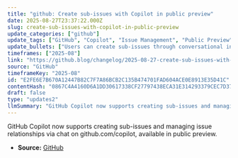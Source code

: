 ```yaml
---
title: "github: Create sub-issues with Copilot in public preview"
date: 2025-08-27T23:37:22.000Z
slug: create-sub-issues-with-copilot-in-public-preview
update_categories: ["github"]
update_tags: ["GitHub", "Copilot", "Issue Management", "Public Preview"]
update_bullets: ["Users can create sub-issues through conversational interaction with Copilot.", "Issue relationship management is integrated into the Copilot chat interface.", "Feature is accessible on github.com/copilot in public preview."]
timeframes: ["2025-08"]
link: "https://github.blog/changelog/2025-08-27-create-sub-issues-with-copilot-in-public-preview"
source: "GitHub"
timeframeKey: "2025-08"
id: "E2FE6E7B670A12447B82C7F7A86BCB2C135B474701FAD604ACE0E8913E35D41C"
contentHash: "0867C4A4160D6A1DD30617338CF27797438ECA31E314293379CEC7D3772CBEB4"
draft: false
type: "updates2"
llmSummary: "GitHub Copilot now supports creating sub-issues and managing issue relationships via chat on github.com/copilot, available in public preview."
---
```


GitHub Copilot now supports creating sub-issues and managing issue relationships via chat on github.com/copilot, available in public preview.

- **Source:** [GitHub](https://github.blog/changelog/2025-08-27-create-sub-issues-with-copilot-in-public-preview)

